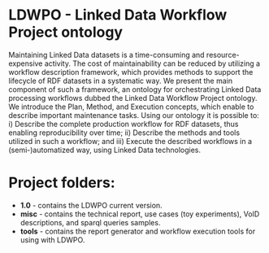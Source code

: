 LDWPO - Linked Data Workflow Project ontology
====

Maintaining Linked Data datasets is a time-consuming and resource-expensive activity. The cost of maintainability can be reduced by utilizing a workflow description framework, which provides methods to support the lifecycle of RDF datasets in a systematic way. We present the main component of such a framework, an ontology for orchestrating Linked Data processing workflows dubbed the Linked Data Workflow Project ontology. We introduce the Plan, Method, and Execution concepts, which enable to describe important maintenance tasks. Using our ontology it is possible to: i) Describe the complete production workflow for RDF datasets, thus enabling reproducibility over time; ii) Describe the methods and tools utilized in such a workflow; and iii) Execute the described workflows in a (semi-)automatized way, using Linked Data technologies.


Project folders:
====  
* **1.0** - contains the LDWPO current version.   
* **misc** - contains the technical report, use cases (toy experiments), VoID descriptions, and sparql queries samples.  
* **tools** - contains the report generator and workflow execution tools for using with LDWPO.   
